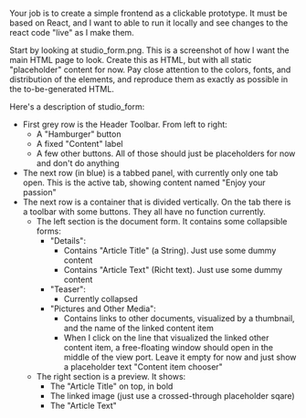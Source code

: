 Your job is to create a simple frontend as a clickable prototype. It must be based on React, and I want to able to run it locally and see changes to the react code "live" as I make them.

Start by looking at studio_form.png. This is a screenshot of how I want the main HTML page to look. Create this as HTML, but with all static "placeholder" content for now. Pay close attention to the colors, fonts, and distribution of the elements, and reproduce them as exactly as possible in the to-be-generated HTML.

Here's a description of studio_form:

* First grey row is the Header Toolbar. From left to right:
  * A "Hamburger" button
  * A fixed "Content" label
  * A few other buttons. All of those should just be placeholders for now and don't do anything
* The next row (in blue) is a tabbed panel, with currently only one tab open. This is the active tab, showing content named "Enjoy your passion"
* The next row is a container that is divided vertically. On the tab there is a toolbar with some buttons. They all have no function currently.
  * The left section is the document form. It contains some collapsible forms:
    * "Details": 
      * Contains "Article Title" (a String). Just use some dummy content
      * Contains "Article Text" (Richt text). Just use some dummy content
    * "Teaser":
      * Currently collapsed
    * "Pictures and Other Media":
      * Contains links to other documents, visualized by a thumbnail, and the name of the linked content item
      * When I click on the line that visualized the linked other content item, a free-floating window should open in the middle of the view port. Leave it empty for now and just show a placeholder text "Content item chooser"
  * The right section is a preview. It shows:
    * The "Article Title" on top, in bold
    * The linked image (just use a crossed-through placeholder sqare)
    * The "Article Text"